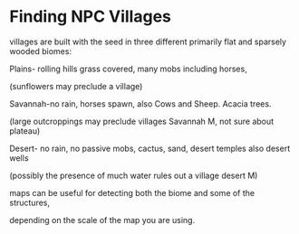 Finding NPC Villages 
====================

villages are built with the seed in three different  primarily flat and sparsely wooded biomes:

Plains- rolling hills grass covered, many mobs including horses,

(sunflowers may preclude a village)

Savannah-no rain, horses spawn, also Cows and Sheep. Acacia trees.

(large outcroppings may preclude villages Savannah M, not sure about plateau)

Desert- no rain, no passive mobs, cactus, sand, desert temples also desert wells

(possibly the presence of much water rules out a village desert M)


maps can be useful for detecting both the biome and some of the structures,

depending on the scale of the map you are using.
